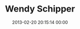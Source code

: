 ---
title: "Wendy Schipper"
date: 2013-02-20 20:15:14 00:00
permalink: /wendyschipper
twitter: ""
likes: [1550]
id: 1808
gravatar: "http://www.gravatar.com/avatar/0d76a8d434b117ee5d02d962b2d2cf16"
---